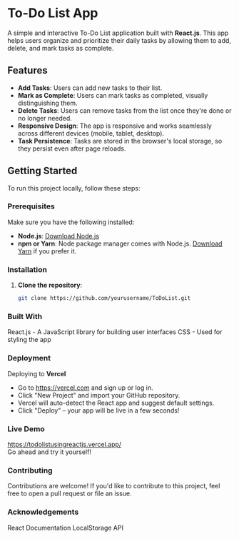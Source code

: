 # To-Do List App

A simple and interactive To-Do List application built with **React.js**. This app helps users organize and prioritize their daily tasks by allowing them to add, delete, and mark tasks as complete.

## Features

- **Add Tasks**: Users can add new tasks to their list.
- **Mark as Complete**: Users can mark tasks as completed, visually distinguishing them.
- **Delete Tasks**: Users can remove tasks from the list once they're done or no longer needed.
- **Responsive Design**: The app is responsive and works seamlessly across different devices (mobile, tablet, desktop).
- **Task Persistence**: Tasks are stored in the browser's local storage, so they persist even after page reloads.

## Getting Started

To run this project locally, follow these steps:

### Prerequisites

Make sure you have the following installed:

- **Node.js**: [Download Node.js](https://nodejs.org/)
- **npm or Yarn**: Node package manager comes with Node.js. [Download Yarn](https://yarnpkg.com/) if you prefer it.

### Installation

1. **Clone the repository**:

   ```bash
   git clone https://github.com/yourusername/ToDoList.git

### Built With

React.js - A JavaScript library for building user interfaces
CSS - Used for styling the app

### Deployment
Deploying to **Vercel**
- Go to https://vercel.com and sign up or log in.
- Click "New Project" and import your GitHub repository.
- Vercel will auto-detect the React app and suggest default settings.
- Click "Deploy" – your app will be live in a few seconds!

### Live Demo
https://todolistusingreactjs.vercel.app/ <br>
Go ahead and try it yourself!


### Contributing
Contributions are welcome! If you'd like to contribute to this project, feel free to open a pull request or file an issue.

### Acknowledgements
React Documentation
LocalStorage API
